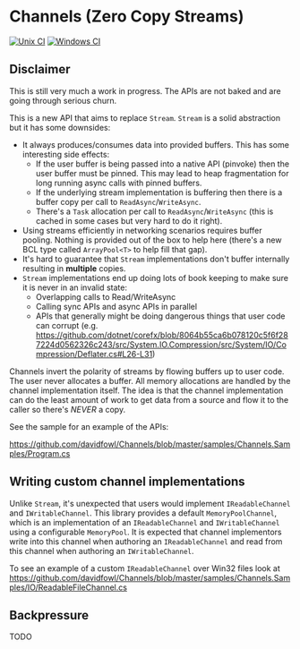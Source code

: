 # Channels (Zero Copy Streams)

[![Unix CI](https://travis-ci.org/davidfowl/Channels.svg?branch=master)](https://travis-ci.org/davidfowl/Channels)
[![Windows CI](https://ci.appveyor.com/api/projects/status/github/davidfowl/Channels?svg=true)](https://ci.appveyor.com/project/davidfowl/Channels/branch/master)

## Disclaimer

This is still very much a work in progress. The APIs are not baked and are going through serious churn.

This is a new API that aims to replace `Stream`. `Stream` is a solid abstraction but it has some downsides:
- It always produces/consumes data into provided buffers. This has some interesting side effects:
  - If the user buffer is being passed into a native API (pinvoke) then the user buffer must be pinned. This may lead to heap fragmentation for long running async calls with pinned buffers.
  - If the underlying stream implementation is buffering then there is a buffer copy per call to `ReadAsync`/`WriteAsync`.
  - There's a `Task` allocation per call to `ReadAsync`/`WriteAsync` (this is cached in some cases but very hard to do it right).
- Using streams efficiently in networking scenarios requires buffer pooling. Nothing is provided out of the box to help here (there's a new BCL type called `ArrayPool<T>` to help fill that gap).
- It's hard to guarantee that `Stream` implementations don't buffer internally resulting in **multiple** copies.
- `Stream` implementations end up doing lots of book keeping to make sure it is never in an invalid state:
  - Overlapping calls to Read/WriteAsync
  - Calling sync APIs and async APIs in parallel
  - APIs that generally might be doing dangerous things that user code can corrupt (e.g. https://github.com/dotnet/corefx/blob/8064b55ca6b078120c5f6f287224d0562326c243/src/System.IO.Compression/src/System/IO/Compression/Deflater.cs#L26-L31)

Channels invert the polarity of streams by flowing buffers up to user code. The user never allocates a buffer. All memory allocations are handled by the channel implementation itself. The idea is that the channel implementation can do the least amount of work to get data from a source and flow it to the caller so there's *NEVER* a copy. 

See the sample for an example of the APIs:

https://github.com/davidfowl/Channels/blob/master/samples/Channels.Samples/Program.cs

## Writing custom channel implementations

Unlike `Stream`, it's unexpected that users would implement `IReadableChannel` and `IWritableChannel`. This library provides a default `MemoryPoolChannel`, which is an implementation of an `IReadableChannel` and `IWritableChannel` using a configurable `MemoryPool`. It is expected that channel implementors write into this channel when authoring an `IReadableChannel` and read from this channel when authoring an `IWritableChannel`.

To see an example of a custom `IReadableChannel` over Win32 files look at https://github.com/davidfowl/Channels/blob/master/samples/Channels.Samples/IO/ReadableFileChannel.cs

## Backpressure

TODO
